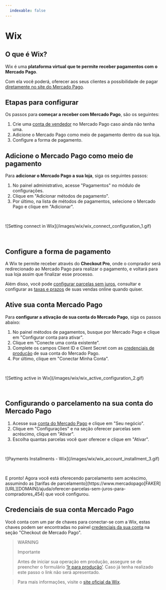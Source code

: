 ```yaml
---
  indexable: false
---
```

# Wix

## O que é Wix?

Wix é uma **plataforma virtual que te permite receber pagamentos com o Mercado Pago**.

Com ela você poderá, oferecer aos seus clientes a possibilidade de pagar [diretamente no site do Mercado Pago](#bookmark_configure_a_forma_de_pagamento).

## Etapas para configurar

Os passos para **começar a receber com Mercado Pago**, são os seguintes:

1. Crie uma [conta de vendedor](https://www.mercadopago[FAKER][URL][DOMAIN]/activities) no Mercado Pago caso ainda não tenha uma.
1. Adicione o Mercado Pago como meio de pagamento dentro da sua loja.
1. Configure a forma de pagamento.

## Adicione o Mercado Pago como meio de pagamento

Para **adicionar o Mercado Pago a sua loja**, siga os seguintes passos:

1. No painel administrativo, acesse "Pagamentos" no módulo de configurações.
1. Clique em "Adicionar métodos de pagamento". 
1. Por último, na lista de métodos de pagamentos, selecione o Mercado Pago e clique em "Adicionar".
<p>&nbsp;</p>
    ![Setting connect in Wix](/images/wix/wix_connect_configuration_1.gif)
<p>&nbsp;</p>

## Configure a forma de pagamento

A Wix te permite receber através do **Checkout Pro**, onde o comprador será redirecionado ao Mercado Pago para realizar o pagamento, e voltará para sua loja assim que finalizar esse processo.

Além disso, você pode [configurar parcelas sem juros](#bookmark_configurando_o_parcelamento_na_sua_conta_do_mercado_pago), consultar e configurar as [taxas e prazos](https://www.mercadopago[FAKER][URL][DOMAIN]/settings/release-options/) de suas vendas online quando quiser.

## Ative sua conta Mercado Pago

Para **configurar a ativação de sua conta do Mercado Pago**, siga os passos abaixo:

1. No painel métodos de pagamentos, busque por Mercado Pago e clique em "Configurar conta para ativar".
1. Clique em “Conecte uma conta existente". 
1. Complete os campos Client ID e Client Secret com as [credenciais de produção]([FAKER][CREDENTIALS][URL]) de sua conta do Mercado Pago.
1. Por último, clique em "Conectar Minha Conta".
<p>&nbsp;</p>
    ![Setting active in Wix](/images/wix/wix_active_configuration_2.gif)
<p>&nbsp;</p>

## Configurando o parcelamento na sua conta do Mercado Pago

1. Acesse sua [conta do Mercado Pago](https://www.mercadopago[FAKER][URL][DOMAIN]/business/) e clique em "Seu negócio".
1. Clique em "Configurações" e na seção oferecer parcelas sem acréscimo, clique em "Ativar".
1. Escolha quantas parcelas você quer oferecer e clique em "Ativar".
<p>&nbsp;</p>
    ![Payments Installments - Wix](/images/wix/wix_account_installment_3.gif)
<p>&nbsp;</p>
E pronto! Agora você está oferecendo parcelamento sem acréscimo, assumindo as [tarifas de parcelamento](https://www.mercadopago[FAKER][URL][DOMAIN]/ajuda/oferecer-parcelas-sem-juros-para-compradores_454) que você configurou.

## Credenciais de sua conta Mercado Pago

Você conta com um par de chaves para conectar-se com a Wix, estas chaves podem ser encontradas no painel [credenciais da sua conta](https://www.mercadolibre.com/jms/mlb/lgz/login?platform_id=mp&go=https://www.mercadopago.com/mlb/account/credentials) na seção "Checkout de Mercado Pago".

> WARNING
>
> Importante
>
> Antes de iniciar sua operação em produção, assegure se de preencher o formulário [‘Ir para produção’](https://www.mercadopago.com.br/developers/pt/guides/payments/api/goto-production). Caso já tenha realizado este passo o link não será apresentado.

<!-- -->
> Para mais informações, visite o [site oficial da Wix](https://pt.wix.com/ecommerce/loja-virtual).
